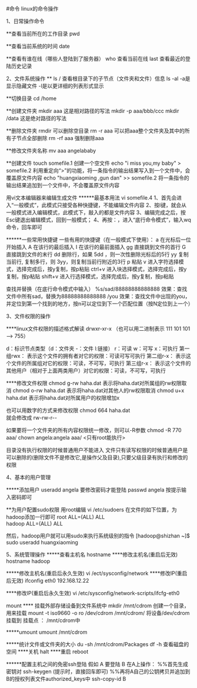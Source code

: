#命令
linux的命令操作


1、日常操作命令  

**查看当前所在的工作目录
pwd

**查看当前系统的时间 
date

**查看有谁在线（哪些人登陆到了服务器）
who  查看当前在线
last 查看最近的登陆历史记录


2、文件系统操作
**
ls /    查看根目录下的子节点（文件夹和文件）信息
ls -al  -a是显示隐藏文件   -l是以更详细的列表形式显示

**切换目录
cd  /home

**创建文件夹
mkdir aaa     这是相对路径的写法 
mkdir -p aaa/bbb/ccc
mkdir  /data    这是绝对路径的写法 

**删除文件夹
rmdir   可以删除空目录
rm -r aaa   可以把aaa整个文件夹及其中的所有子节点全部删除
rm -rf aaa   强制删除aaa

**修改文件夹名称
mv aaa angelababy

**创建文件
touch  somefile.1   创建一个空文件
echo "i miss you,my baby" > somefile.2  利用重定向“>”的功能，将一条指令的输出结果写入到一个文件中，会覆盖原文件内容
echo "huangxiaoming ,gun dan" >> somefile.2     将一条指令的输出结果追加到一个文件中，不会覆盖原文件内容

用vi文本编辑器来编辑生成文件
******最基本用法
vi  somefile.4
1、首先会进入“一般模式”，此模式只接受各种快捷键，不能编辑文件内容
2、按i键，就会从一般模式进入编辑模式，此模式下，敲入的都是文件内容
3、编辑完成之后，按Esc键退出编辑模式，回到一般模式；
4、再按：，进入“底行命令模式”，输入wq命令，回车即可

******一些常用快捷键
一些有用的快捷键（在一般模式下使用）：
a  在光标后一位开始插入
A   在该行的最后插入
I   在该行的最前面插入
gg   直接跳到文件的首行
G    直接跳到文件的末行
dd   删除行，如果  5dd   ，则一次性删除光标后的5行
yy  复制当前行,  复制多行，则  3yy，则复制当前行附近的3行
p   粘贴
v  进入字符选择模式，选择完成后，按y复制，按p粘贴
ctrl+v  进入块选择模式，选择完成后，按y复制，按p粘贴
shift+v  进入行选择模式，选择完成后，按y复制，按p粘贴

查找并替换（在底行命令模式中输入）
%s/sad/88888888888888     效果：查找文件中所有sad，替换为88888888888888
/you       效果：查找文件中出现的you，并定位到第一个找到的地方，按n可以定位到下一个匹配位置（按N定位到上一个）


3、文件权限的操作

****linux文件权限的描述格式解读
drwxr-xr-x      （也可以用二进制表示  111 101 101  -->  755）

d：标识节点类型（d：文件夹   -：文件  l:链接）
r：可读   w：可写    x：可执行 
第一组rwx：  表示这个文件的拥有者对它的权限：可读可写可执行
第二组r-x：  表示这个文件的所属组对它的权限：可读，不可写，可执行
第三组r-x：  表示这个文件的其他用户（相对于上面两类用户）对它的权限：可读，不可写，可执行


****修改文件权限
chmod g-rw haha.dat    表示将haha.dat对所属组的rw权限取消
chmod o-rw haha.dat 	表示将haha.dat对其他人的rw权限取消
chmod u+x haha.dat      表示将haha.dat对所属用户的权限增加x

也可以用数字的方式来修改权限
chmod 664 haha.dat   
就会修改成   rw-rw-r--

如果要将一个文件夹的所有内容权限统一修改，则可以-R参数
chmod -R 770 aaa/
chown angela:angela aaa/    <只有root能执行>

目录没有执行权限的时候普通用户不能进入
文件只有读写权限的时候普通用户是可以删除的(删除文件不是修改它,是操作父及目录),只要父级目录有执行和修改的权限

4、基本的用户管理

*****添加用户
useradd  angela
要修改密码才能登陆 
passwd angela  按提示输入密码即可


**为用户配置sudo权限
用root编辑 vi /etc/sudoers
在文件的如下位置，为hadoop添加一行即可
root    ALL=(ALL)       ALL     
hadoop  ALL=(ALL)       ALL

然后，hadoop用户就可以用sudo来执行系统级别的指令
[hadoop@shizhan ~]$ sudo useradd huangxiaoming


5、系统管理操作
*****查看主机名
hostname
****修改主机名(重启后无效)
hostname hadoop

*****修改主机名(重启后永久生效)
vi /ect/sysconfig/network
****修改IP(重启后无效)
ifconfig eth0 192.168.12.22

****修改IP(重启后永久生效)
vi /etc/sysconfig/network-scripts/ifcfg-eth0


mount ****  挂载外部存储设备到文件系统中
mkdir   /mnt/cdrom      创建一个目录，用来挂载
mount -t iso9660 -o ro /dev/cdrom /mnt/cdrom/     将设备/dev/cdrom挂载到 挂载点 ：  /mnt/cdrom中

*****umount
umount /mnt/cdrom


*****统计文件或文件夹的大小
du -sh  /mnt/cdrom/Packages
df -h    查看磁盘的空间
****关机
halt
****重启
reboot


******配置主机之间的免密ssh登陆
假如 A  要登陆  B
在A上操作：
%%首先生成密钥对
ssh-keygen   (提示时，直接回车即可)
%%再将A自己的公钥拷贝并追加到B的授权列表文件authorized_keys中
ssh-copy-id   B




























